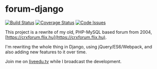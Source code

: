# forum-django

[![Build Status](https://travis-ci.org/karolyi/forum-django.svg?branch=development)](https://travis-ci.org/karolyi/forum-django)
[![Coverage Status](https://coveralls.io/repos/github/karolyi/forum-django/badge.svg?branch=development)](https://coveralls.io/github/karolyi/forum-django?branch=development)
[![Code Issues](https://www.quantifiedcode.com/api/v1/project/ca3d90d5cb0e43e381274d6f48463a97/badge.svg)](https://www.quantifiedcode.com/app/project/ca3d90d5cb0e43e381274d6f48463a97)

This project is a rewrite of my old, PHP-MySQL based forum from 2004, [https://crxforum.flix.hu](https://crxforum.flix.hu).

I'm rewriting the whole thing in Django, using jQuery/ES6/Webpack, and also adding new features to it over time.

Join me on [liveedu.tv](https://www.liveedu.tv/karolyi/) while I broadcast the development.

